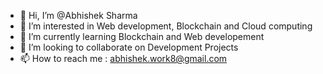 - 👋 Hi, I’m @Abhishek Sharma
- 👀 I’m interested in Web development, Blockchain and Cloud computing
- 🌱 I’m currently learning Blockchain and Web developement
- 💞️ I’m looking to collaborate on Development Projects
- 📫 How to reach me : abhishek.work8@gmail.com

<!---
abhishek-code8/abhishek-code8 is a ✨ special ✨ repository because its `README.md` (this file) appears on your GitHub profile.
You can click the Preview link to take a look at your changes.
--->
